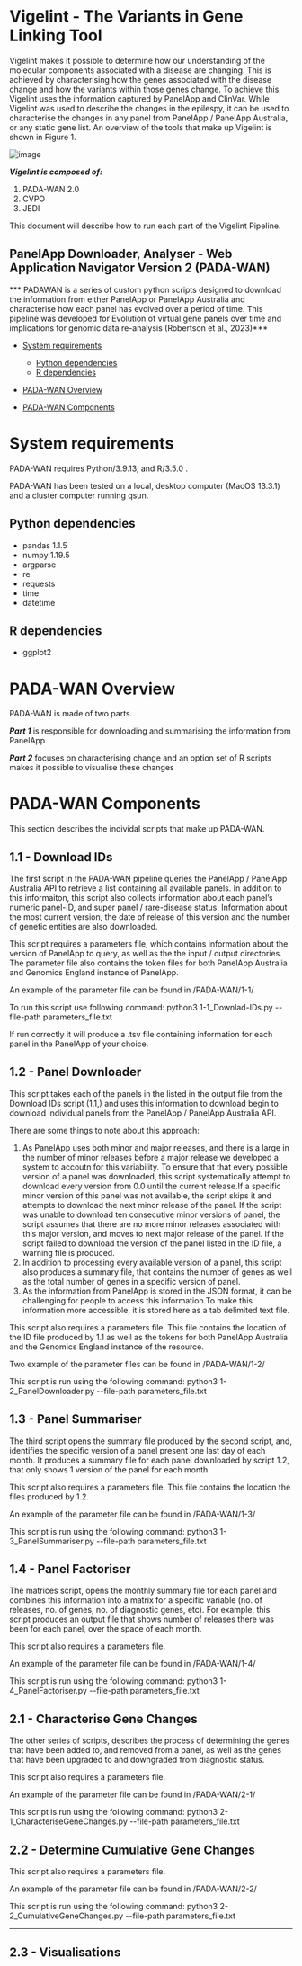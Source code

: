 <h1> Vigelint - The Variants in Gene Linking Tool </h1>

Vigelint makes it possible to determine how our understanding of the molecular components associated with a disease are changing. This is achieved by characterising how the genes associated with the disease change and how the variants within those genes change. To achieve this, Vigelint uses the information captured by PanelApp and ClinVar. While Vigelint was used to describe the changes in the epilespy, it can be used to characterise the changes in any panel from PanelApp / PanelApp Australia, or any static gene list. An overview of the tools that make up Vigelint is shown in Figure 1.

![image](https://github.com/MedicalGenomicsLab/Vigelint/assets/15273099/6f0ce669-dd64-43bb-9689-10f61dbdd996)

***Vigelint is composed of:***
1. PADA-WAN 2.0
2. CVPO
3. JEDI

This document will describe how to run each part of the Vigelint Pipeline. 

<h2>PanelApp Downloader, Analyser - Web Application Navigator Version 2 (PADA-WAN) </h2> 

*** PADAWAN is a series of custom python scripts designed to download the information from either PanelApp or PanelApp Australia and characterise how each panel has evolved over a period of time. This pipeline was developed for Evolution of virtual gene panels over time and implications for genomic data re-analysis (Robertson et al., 2023)***

- [System requirements](#system-requirements)
  - [Python dependencies](#python-dependencies)
  - [R dependencies](#r-dependencies)
  
- [PADA-WAN Overview ](#padawan-overview)
- [PADA-WAN Components](#padawan-components)


# System requirements
PADA-WAN requires Python/3.9.13, and R/3.5.0 .

PADA-WAN has been tested on a local, desktop computer (MacOS 13.3.1) and a cluster computer running qsun.

## Python dependencies
- pandas 1.1.5
- numpy 1.19.5
- argparse
- re
- requests
- time
- datetime 

## R dependencies
- ggplot2 

# PADA-WAN Overview 
 
 PADA-WAN is made of two parts. 
 
 ***Part 1*** is responsible for downloading and summarising the information from PanelApp
 
 ***Part 2*** focuses on characterising change and an option set of R scripts makes it possible to visualise these changes

# PADA-WAN Components

This section describes the individal scripts that make up PADA-WAN.
 
## 1.1 - Download IDs

The first script in the PADA-WAN pipeline queries the PanelApp / PanelApp Australia API to retrieve a list containing all available panels. In addition to this informaiton, this script also collects information about each panel’s numeric panel-ID, and super panel / rare-disease status. Information about the most current version, the date of release of this version and the number of genetic entities are also downloaded. 

This script requires a parameters file, which contains information about the version of PanelApp to query, as well as the the input / output directories. The parameter file also contains the token files for both PanelApp Australia and Genomics England instance of PanelApp. 

An example of the parameter file can be found in /PADA-WAN/1-1/

To run this script use following command:
  python3 1-1_Downlad-IDs.py --file-path parameters_file.txt

If run correctly it will produce a .tsv file containing information for each panel in the PanelApp of your choice.

## 1.2 - Panel Downloader

This script takes each of the panels in the listed in the output file from the Download IDs script (1.1,) and uses this information to download begin to download individual panels from the PanelApp / PanelApp Australia API. 

There are some things to note about this approach:

1. As PanelApp uses both minor and major releases, and there is a large in the number of minor releases before a major release we developed a system to accoutn for this variability. To ensure that that every possible version of a panel was downloaded, this script systematically attempt to download every version from 0.0 until the current release.If a specific minor version of this panel was not available, the script skips it and attempts to download the next minor release of the panel. If the script was unable to download ten consecutive minor versions of panel, the script assumes that there are no more minor releases associated with this major version, and moves to next major release of the panel. If the script failed to download the version of the panel listed in the ID file, a warning file is produced.
2. In addition to processing every available version of a panel, this script also produces a summary file, that contains the number of genes as well as the total number of genes in a specific version of panel.
3. As the information from PanelApp is stored in the JSON format, it can be challenging for people to access this information.To make this information more accessible, it is stored here as a tab delimited text file. 

This script also requires a parameters file. This file contains the location of the ID file produced by 1.1 as well as the tokens for both PanelApp Australia and the Genomics England instance of the resource.

Two example of the parameter files can be found in /PADA-WAN/1-2/

This script is run using the following command:
  python3 1-2_PanelDownloader.py --file-path parameters_file.txt

## 1.3 - Panel Summariser

The third script opens the summary file produced by the second script, and, identifies the specific version of a panel present one last day of each month. It produces a summary file for each panel downloaded by script 1.2, that only shows 1 version of the panel for each month.

This script also requires a parameters file. This file contains the location the files produced by 1.2.

An example of the parameter file can be found in /PADA-WAN/1-3/

This script is run using the following command:
  python3 1-3_PanelSummariser.py --file-path parameters_file.txt

## 1.4 - Panel Factoriser 

The matrices script, opens the monthly summary file for each panel and combines this information into a matrix for a specific variable (no. of releases, no. of genes, no. of diagnostic genes, etc). For example, this script produces an output file that shows number of releases there was been for each panel, over the space of each month.

This script also requires a parameters file. 

An example of the parameter file can be found in /PADA-WAN/1-4/

This script is run using the following command:
  python3 1-4_PanelFactoriser.py --file-path parameters_file.txt

## 2.1 - Characterise Gene Changes

The other series of scripts, describes the process of determining the genes that have been added to, and removed from a panel, as well as the genes that have been upgraded to and downgraded from diagnostic status. 

This script also requires a parameters file. 

An example of the parameter file can be found in /PADA-WAN/2-1/

This script is run using the following command:
  python3 2-1_CharacteriseGeneChanges.py --file-path parameters_file.txt

## 2.2 - Determine Cumulative Gene Changes

This script also requires a parameters file. 

An example of the parameter file can be found in /PADA-WAN/2-2/

This script is run using the following command:
  python3 2-2_CumulativeGeneChanges.py --file-path parameters_file.txt
_____

## 2.3 - Visualisations


